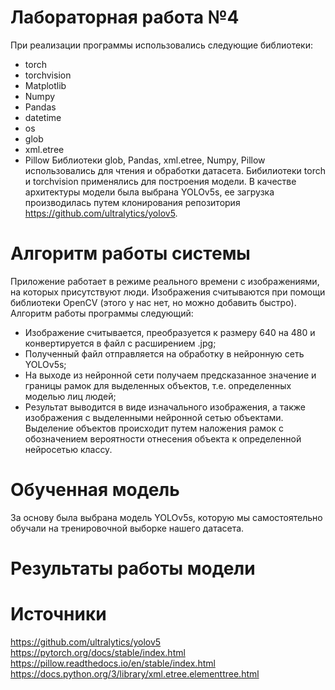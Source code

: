 # Лабораторная работа №4

При реализации программы использовались следующие библиотеки:
- torch
- torchvision
- Matplotlib
- Numpy
- Pandas
- datetime
- os
- glob
- xml.etree
- Pillow
Библиотеки glob, Pandas, xml.etree, Numpy, Pillow использовались для чтения и обработки датасета. Бибилиотеки torch и torchvision применялись для построения модели. В качестве архитектуры модели была выбрана YOLOv5s, ее загрузка производилась путем клонирования репозитория https://github.com/ultralytics/yolov5.

# Алгоритм работы системы
Приложение работает в режиме реального времени с изображениями, на которых присутствуют люди. Изображения считываются при помощи библиотеки OpenCV (этого у нас нет, но можно добавить быстро). Алгоритм работы программы следующий:
-	Изображение считывается, преобразуется к размеру 640 на 480 и конвертируется в файл с расширением .jpg;
-	Полученный файл отправляется на обработку в нейронную сеть YOLOv5s;
-	На выходе из нейронной сети получаем предсказанное значение и границы рамок для выделенных объектов, т.е. определенных моделью лиц людей;
-	Результат выводится в виде изначального изображения, а также изображения с выделенными нейронной сетью объектами. Выделение объектов происходит путем наложения рамок с обозначением вероятности отнесения объекта к определенной нейросетью классу.

# Обученная модель

За основу была выбрана модель YOLOv5s, которую мы самостоятельно обучали на тренировочной выборке нашего датасета. 

# Результаты работы модели


# Источники
https://github.com/ultralytics/yolov5
https://pytorch.org/docs/stable/index.html
https://pillow.readthedocs.io/en/stable/index.html
https://docs.python.org/3/library/xml.etree.elementtree.html
